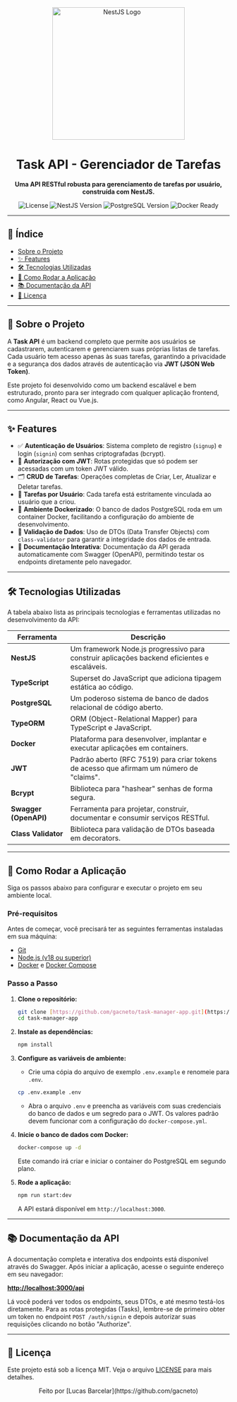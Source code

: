 <div align="center">
  <img src="https://nestjs.com/img/logo_text.svg" width="300" alt="NestJS Logo">
  <h1>Task API - Gerenciador de Tarefas</h1>
  <p>
    <strong>Uma API RESTful robusta para gerenciamento de tarefas por usuário, construída com NestJS.</strong>
  </p>
  <p>
    <img src="https://img.shields.io/badge/license-MIT-blue.svg" alt="License">
    <img src="https://img.shields.io/badge/NestJS-v10.0.0-red" alt="NestJS Version">
    <img src="https://img.shields.io/badge/PostgreSQL-v13-blue" alt="PostgreSQL Version">
    <img src="https://img.shields.io/badge/Docker-Ready-blue?logo=docker" alt="Docker Ready">
  </p>
</div>

---

## 📑 Índice

- [Sobre o Projeto](#-sobre-o-projeto)
- [✨ Features](#-features)
- [🛠️ Tecnologias Utilizadas](#️-tecnologias-utilizadas)
- [🚀 Como Rodar a Aplicação](#-como-rodar-a-aplicação)
- [📚 Documentação da API](#-documentação-da-api)
- [📄 Licença](#-licença)

---

## 📖 Sobre o Projeto

A **Task API** é um backend completo que permite aos usuários se cadastrarem, autenticarem e gerenciarem suas próprias listas de tarefas. Cada usuário tem acesso apenas às suas tarefas, garantindo a privacidade e a segurança dos dados através de autenticação via **JWT (JSON Web Token)**.

Este projeto foi desenvolvido como um backend escalável e bem estruturado, pronto para ser integrado com qualquer aplicação frontend, como Angular, React ou Vue.js.

---

## ✨ Features

- ✅ **Autenticação de Usuários**: Sistema completo de registro (`signup`) e login (`signin`) com senhas criptografadas (bcrypt).
- 🔐 **Autorização com JWT**: Rotas protegidas que só podem ser acessadas com um token JWT válido.
- 🗂️ **CRUD de Tarefas**: Operações completas de Criar, Ler, Atualizar e Deletar tarefas.
- 👤 **Tarefas por Usuário**: Cada tarefa está estritamente vinculada ao usuário que a criou.
- 🐳 **Ambiente Dockerizado**: O banco de dados PostgreSQL roda em um container Docker, facilitando a configuração do ambiente de desenvolvimento.
- 📝 **Validação de Dados**: Uso de DTOs (Data Transfer Objects) com `class-validator` para garantir a integridade dos dados de entrada.
- 📄 **Documentação Interativa**: Documentação da API gerada automaticamente com Swagger (OpenAPI), permitindo testar os endpoints diretamente pelo navegador.

---

## 🛠️ Tecnologias Utilizadas

A tabela abaixo lista as principais tecnologias e ferramentas utilizadas no desenvolvimento da API:

| Ferramenta | Descrição |
|------------|-------------|
| **NestJS** | Um framework Node.js progressivo para construir aplicações backend eficientes e escaláveis. |
| **TypeScript** | Superset do JavaScript que adiciona tipagem estática ao código. |
| **PostgreSQL** | Um poderoso sistema de banco de dados relacional de código aberto. |
| **TypeORM** | ORM (Object-Relational Mapper) para TypeScript e JavaScript. |
| **Docker** | Plataforma para desenvolver, implantar e executar aplicações em containers. |
| **JWT** | Padrão aberto (RFC 7519) para criar tokens de acesso que afirmam um número de "claims". |
| **Bcrypt** | Biblioteca para "hashear" senhas de forma segura. |
| **Swagger (OpenAPI)** | Ferramenta para projetar, construir, documentar e consumir serviços RESTful. |
| **Class Validator** | Biblioteca para validação de DTOs baseada em decorators. |

---

## 🚀 Como Rodar a Aplicação

Siga os passos abaixo para configurar e executar o projeto em seu ambiente local.

### **Pré-requisitos**

Antes de começar, você precisará ter as seguintes ferramentas instaladas em sua máquina:
- [Git](https://git-scm.com)
- [Node.js (v18 ou superior)](https://nodejs.org/en/)
- [Docker](https://www.docker.com/) e [Docker Compose](https://docs.docker.com/compose/install/)

### **Passo a Passo**

1.  **Clone o repositório:**
    ```bash
    git clone [https://github.com/gacneto/task-manager-app.git](https://github.com/gacneto/task-manager-app.git)
    cd task-manager-app
    ```

2.  **Instale as dependências:**
    ```bash
    npm install
    ```

3.  **Configure as variáveis de ambiente:**
    - Crie uma cópia do arquivo de exemplo `.env.example` e renomeie para `.env`.
    ```bash
    cp .env.example .env
    ```
    - Abra o arquivo `.env` e preencha as variáveis com suas credenciais do banco de dados e um segredo para o JWT. Os valores padrão devem funcionar com a configuração do `docker-compose.yml`.

4.  **Inicie o banco de dados com Docker:**
    ```bash
    docker-compose up -d
    ```
    Este comando irá criar e iniciar o container do PostgreSQL em segundo plano.

5.  **Rode a aplicação:**
    ```bash
    npm run start:dev
    ```
    A API estará disponível em `http://localhost:3000`.

---

## 📚 Documentação da API

A documentação completa e interativa dos endpoints está disponível através do Swagger. Após iniciar a aplicação, acesse o seguinte endereço em seu navegador:

**[http://localhost:3000/api](http://localhost:3000/api)**

Lá você poderá ver todos os endpoints, seus DTOs, e até mesmo testá-los diretamente. Para as rotas protegidas (Tasks), lembre-se de primeiro obter um token no endpoint `POST /auth/signin` e depois autorizar suas requisições clicando no botão "Authorize".

---

## 📄 Licença

Este projeto está sob a licença MIT. Veja o arquivo [LICENSE](LICENSE) para mais detalhes.

<div align="center">
  Feito por [Lucas Barcelar](https://github.com/gacneto)
</div>
